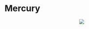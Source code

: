 # Mercury

<p align="center">
  <img src="https://user-images.githubusercontent.com/39087838/192043279-142b8ae3-bcdf-4b74-a6ed-3d520090c250.png" />
</p>

